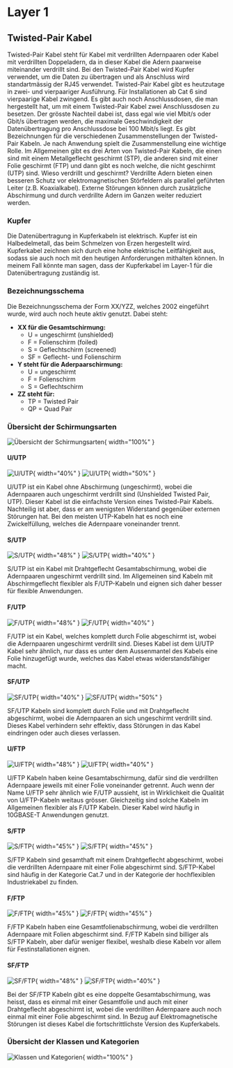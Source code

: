 # Layer 1
## Twisted-Pair Kabel

Twisted-Pair Kabel steht für Kabel mit verdrillten Adernpaaren oder Kabel mit verdrillten Doppeladern, da in dieser Kabel die Adern paarweise miteinander verdrillt sind. Bei den Twisted-Pair Kabel wird Kupfer verwendet, um die Daten zu übertragen und als Anschluss wird standartmässig der RJ45 verwendet.
Twisted-Pair Kabel gibt es heutzutage in zwei- und vierpaariger Ausführung. Für Installationen ab Cat 6 sind vierpaarige Kabel zwingend. Es gibt auch noch Anschlussdosen, die man hergestellt hat, um mit einem Twisted-Pair Kabel zwei Anschlussdosen zu besetzen. Der grösste Nachteil dabei ist, dass egal wie viel Mbit/s oder Gbit/s übertragen werden, die maximale Geschwindigkeit der Datenübertragung pro Anschlussdose bei 100 Mbit/s liegt. 
Es gibt Bezeichnungen für die verschiedenen Zusammenstellungen der Twisted-Pair Kabeln. Je nach Anwendung spielt die Zusammenstellung eine wichtige Rolle. Im Allgemeinen gibt es drei Arten von Twisted-Pair Kabeln, die einen sind mit einem Metallgeflecht geschirmt (STP), die anderen sind mit einer Folie geschirmt (FTP) und dann gibt es noch welche, die nicht geschirmt (UTP) sind. Wieso verdrillt und geschirmt? 
Verdrillte Adern bieten einen besseren Schutz vor elektromagnetischen Störfeldern als parallel geführten Leiter (z.B. Koaxialkabel). Externe Störungen können durch zusätzliche Abschirmung und durch verdrillte Adern im Ganzen weiter reduziert werden.

### Kupfer
Die Datenübertragung in Kupferkabeln ist elektrisch. Kupfer ist ein Halbedelmetall, das beim Schmelzen von Erzen hergestellt wird. Kupferkabel zeichnen sich durch eine hohe elektrische Leitfähigkeit aus, sodass sie auch noch mit den heutigen Anforderungen mithalten können. 
In meinem Fall könnte man sagen, dass der Kupferkabel im Layer-1 für die Datenübertragung zuständig ist. 

### Bezeichnungsschema

Die Bezeichnungsschema der Form XX/YZZ, welches 2002 eingeführt wurde, wird auch noch heute aktiv genutzt. Dabei steht:

-	**XX für die Gesamtschirmung:**
    -	U = ungeschirmt (unshielded)
    -	F = Folienschirm (foiled)
    -	S = Geflechtschirm (screened)
    -	SF = Geflecht- und Folienschirm
-	**Y steht für die Aderpaarschirmung:**
    -	U = ungeschirmt
    -	F = Folienschirm
    -	S = Geflechtschirm
-	**ZZ steht für:**
    -	TP = Twisted Pair
    -	QP = Quad Pair 

### Übersicht der Schirmungsarten

![Übersicht der Schirmungsarten](../bilder/2.png){ width="100%" }

#### U/UTP

![U/UTP](../bilder/3.jpg){ width="40%" }
![U/UTP](../bilder/4.jpg){ width="50%" } 

U/UTP ist ein Kabel ohne Abschirmung (ungeschirmt), wobei die Adernpaaren auch ungeschirmt verdrillt sind (Unshielded Twisted Pair, UTP). Dieser Kabel ist die einfachste Version eines Twisted-Pair Kabels. Nachteilig ist aber, dass er am wenigsten Widerstand gegenüber externen Störungen hat. Bei den meisten UTP-Kabeln hat es noch eine Zwickelfüllung, welches die Adernpaare voneinander trennt. 

#### S/UTP

![S/UTP](../bilder/5.jpg){ width="48%" }
![S/UTP](../bilder/6.png){ width="40%" }

S/UTP ist ein Kabel mit Drahtgeflecht Gesamtabschirmung, wobei die Adernpaaren ungeschirmt verdrillt sind. Im Allgemeinen sind Kabeln mit Abschirmgeflecht flexibler als F/UTP-Kabeln und eignen sich daher besser für flexible Anwendungen.

#### F/UTP

![F/UTP](../bilder/7.jpg){ width="48%" }
![F/UTP](../bilder/8.jpg){ width="40%" }

F/UTP ist ein Kabel, welches komplett durch Folie abgeschirmt ist, wobei die Adernpaaren ungeschirmt verdrillt sind. Dieses Kabel ist dem U/UTP Kabel sehr ähnlich, nur dass es unter dem Aussenmantel des Kabels eine Folie hinzugefügt wurde, welches das Kabel etwas widerstandsfähiger macht.

#### SF/UTP

![SF/UTP](../bilder/9.jpg){ width="40%" }
![SF/UTP](../bilder/10.png){ width="50%" }

SF/UTP Kabeln sind komplett durch Folie und mit Drahtgeflecht abgeschirmt, wobei die Adernpaaren an sich ungeschirmt verdrillt sind. Dieses Kabel verhindern sehr effektiv, dass Störungen in das Kabel eindringen oder auch dieses verlassen.

#### U/FTP

![U/FTP](../bilder/11.jpg){ width="48%" }
![U/FTP](../bilder/12.jpg){ width="40%" }

U/FTP Kabeln haben keine Gesamtabschirmung, dafür sind die verdrillten Adernpaare jeweils mit einer Folie voneinander getrennt. Auch wenn der Name U/FTP sehr ähnlich wie F/UTP aussieht, ist in Wirklichkeit die Qualität von U/FTP-Kabeln weitaus grösser. Gleichzeitig sind solche Kabeln im Allgemeinen flexibler als F/UTP Kabeln.  Dieser Kabel wird häufig in 10GBASE-T Anwendungen genutzt. 

#### S/FTP

![S/FTP](../bilder/13.png){ width="45%" }
![S/FTP](../bilder/14.png){ width="45%" }

S/FTP Kabeln sind gesamthaft mit einem Drahtgeflecht abgeschirmt, wobei die verdrillten Adernpaare mit einer Folie abgeschirmt sind. S/FTP-Kabel sind häufig in der Kategorie Cat.7 und in der Kategorie der hochflexiblen Industriekabel zu finden.

#### F/FTP

![F/FTP](../bilder/15.png){ width="45%" }
![F/FTP](../bilder/16.png){ width="45%" }

F/FTP Kabeln haben eine Gesamtfolienabschirmung, wobei die verdrillten Adernpaare mit Folien abgeschirmt sind. F/FTP Kabeln sind billiger als S/FTP Kabeln, aber dafür weniger flexibel, weshalb diese Kabeln vor allem für Festinstallationen eignen. 

#### SF/FTP

![SF/FTP](../bilder/17.jpg){ width="48%" }
![SF/FTP](../bilder/18.jpg){ width="40%" }

Bei der SF/FTP Kabeln gibt es eine doppelte Gesamtabschirmung, was heisst, dass es einmal mit einer Gesamtfolie und auch mit einer Drahtgeflecht abgeschirmt ist, wobei die verdrillten Adernpaare auch noch einmal mit einer Folie abgeschirmt sind. In Bezug auf Elektromagnetische Störungen ist dieses Kabel die fortschrittlichste Version des Kupferkabels. 

### Übersicht der Klassen und Kategorien

![Klassen und Kategorien](../bilder/klassen.png){ width="100%" }

